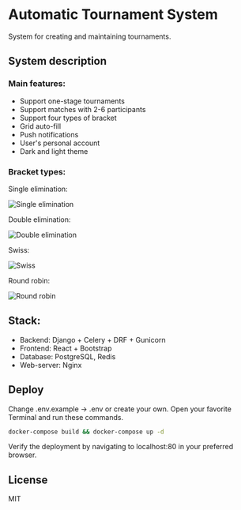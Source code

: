 # Automatic Tournament System
System for creating and maintaining tournaments. 

## System description
### Main features:
 - Support one-stage tournaments
 - Support matches with 2-6 participants
 - Support four types of bracket
 - Grid auto-fill 
 - Push notifications
 - User's personal account
 - Dark and light theme
 
 ### Bracket types:
Single elimination:

![Single elimination](https://github.com/inilay/ATS/assets/110691997/ad853913-56fc-400a-b117-bb140d10b9fd)

Double elimination:

![Double elimination](https://github.com/inilay/ATS/assets/110691997/a79049a1-6bc1-49d5-a560-f04fa23e7fa6)

Swiss:

![Swiss](https://github.com/inilay/ATS/assets/110691997/adcb2b78-1bf1-475b-924a-7fb6c0f35592)

Round robin:

![Round robin](https://github.com/inilay/ATS/assets/110691997/d9bdb3b9-d501-41d5-91d3-b49ac3e28791)


## Stack:
- Backend: Django + Celery + DRF + Gunicorn
- Frontend: React + Bootstrap 
- Database: PostgreSQL, Redis
- Web-server: Nginx

## Deploy
Change .env.example -> .env or create your own.
Open your favorite Terminal and run these commands.
```sh 
docker-compose build && docker-compose up -d
```
Verify the deployment by navigating to localhost:80 in your preferred browser.

## License

MIT
